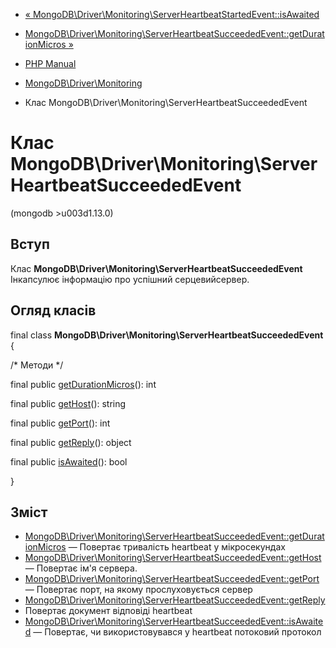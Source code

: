 - [«
MongoDB\Driver\Monitoring\ServerHeartbeatStartedEvent::isAwaited](mongodb-driver-monitoring-serverheartbeatstartedevent.isawaited.md)
- [MongoDB\Driver\Monitoring\ServerHeartbeatSucceededEvent::getDurationMicros
»](mongodb-driver-monitoring-serverheartbeatsucceededevent.getdurationmicros.md)

- [PHP Manual](index.md)
- [MongoDB\Driver\Monitoring](mongodb.monitoring.md)
- Клас MongoDB\Driver\Monitoring\ServerHeartbeatSucceededEvent

# Клас MongoDB\Driver\Monitoring\ServerHeartbeatSucceededEvent

(mongodb \>u003d1.13.0)

## Вступ

Клас **MongoDB\Driver\Monitoring\ServerHeartbeatSucceededEvent**
Інкапсулює інформацію про успішний серцевийсервер.

## Огляд класів

final class **MongoDB\Driver\Monitoring\ServerHeartbeatSucceededEvent**
{

/\* Методи \*/

final public
[getDurationMicros](mongodb-driver-monitoring-serverheartbeatsucceededevent.getdurationmicros.md)():
int

final public
[getHost](mongodb-driver-monitoring-serverheartbeatsucceededevent.gethost.md)():
string

final public
[getPort](mongodb-driver-monitoring-serverheartbeatsucceededevent.getport.md)():
int

final public
[getReply](mongodb-driver-monitoring-serverheartbeatsucceededevent.getreply.md)():
object

final public
[isAwaited](mongodb-driver-monitoring-serverheartbeatsucceededevent.isawaited.md)():
bool

}

## Зміст

- [MongoDB\Driver\Monitoring\ServerHeartbeatSucceededEvent::getDurationMicros](mongodb-driver-monitoring-serverheartbeatsucceededevent.getdurationmicros.md)
— Повертає тривалість heartbeat у мікросекундах
- [MongoDB\Driver\Monitoring\ServerHeartbeatSucceededEvent::getHost](mongodb-driver-monitoring-serverheartbeatsucceededevent.gethost.md)
— Повертає ім'я сервера.
- [MongoDB\Driver\Monitoring\ServerHeartbeatSucceededEvent::getPort](mongodb-driver-monitoring-serverheartbeatsucceededevent.getport.md)
— Повертає порт, на якому прослуховується сервер
- [MongoDB\Driver\Monitoring\ServerHeartbeatSucceededEvent::getReply](mongodb-driver-monitoring-serverheartbeatsucceededevent.getreply.md)
- Повертає документ відповіді heartbeat
- [MongoDB\Driver\Monitoring\ServerHeartbeatSucceededEvent::isAwaited](mongodb-driver-monitoring-serverheartbeatsucceededevent.isawaited.md)
— Повертає, чи використовувався у heartbeat потоковий протокол
